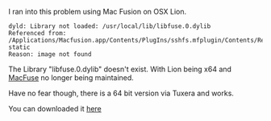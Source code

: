 I ran into this problem using Mac Fusion on OSX Lion.

```
dyld: Library not loaded: /usr/local/lib/libfuse.0.dylib
Referenced from: 
/Applications/Macfusion.app/Contents/PlugIns/sshfs.mfplugin/Contents/Resources/sshfs-static
Reason: image not found
```

The Library "libfuse.0.dylib" doesn't exist. With Lion being x64 and [MacFuse](http://code.google.com/p/macfuse/) no longer being maintained.

Have no fear though, there is a  64 bit version via Tuxera and works.

You can downloaded it [here](http://www.tuxera.com/mac/macfuse-core-10.5-2.1.9.dmg)
